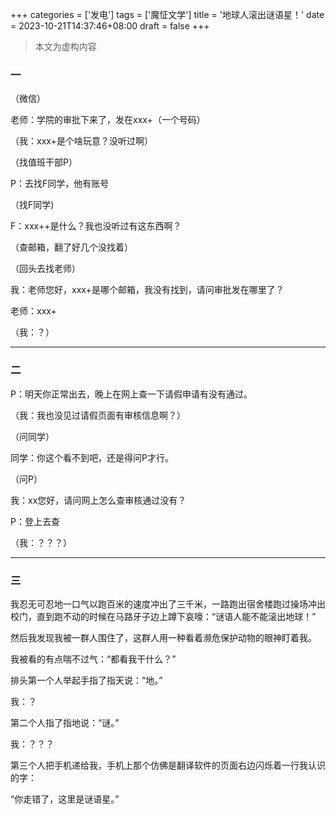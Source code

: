 ﻿+++
categories = ['发电']
tags = ['魔怔文学']
title = '地球人滚出谜语星！'
date = 2023-10-21T14:37:46+08:00
draft = false
+++

> 本文为虚构内容

### 一

（微信）

老师：学院的审批下来了，发在xxx+（一个号码）

（我：xxx+是个啥玩意？没听过啊）

（找值班干部P）

P：去找F同学，他有账号

（找F同学)

F：xxx++是什么？我也没听过有这东西啊？

（查邮箱，翻了好几个没找着）

（回头去找老师）

我：老师您好，xxx+是哪个邮箱，我没有找到，请问审批发在哪里了？

老师：xxx+

（我：？）
___

### 二

P：明天你正常出去，晚上在网上查一下请假申请有没有通过。

（我：我也没见过请假页面有审核信息啊？）

（问同学）

同学：你这个看不到吧，还是得问P才行。

（问P）

我：xx您好，请问网上怎么查审核通过没有？

P：登上去查

（我：？？？）
___


### 三

我忍无可忍地一口气以跑百米的速度冲出了三千米，一路跑出宿舍楼跑过操场冲出校门，直到跑不动的时候在马路牙子边上蹲下哀嚎：“谜语人能不能滚出地球！”

然后我发现我被一群人围住了，这群人用一种看着濒危保护动物的眼神盯着我。

我被看的有点喘不过气：“都看我干什么？”

排头第一个人举起手指了指天说：“地。”

我：？

第二个人指了指地说：“谜。”

我：？？？

第三个人把手机递给我，手机上那个仿佛是翻译软件的页面右边闪烁着一行我认识的字：

“你走错了，这里是谜语星。”
